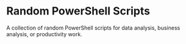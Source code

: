 # Random PowerShell Scripts

A collection of random PowerShell scripts for data analysis, business analysis, or productivity work.